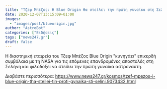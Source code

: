 ```yaml
---
title: "Τζεφ Μπέζος: Η Blue Origin θα στείλει την πρώτη γυναίκα στη Σελήνη"
date: 2020-12-07T13:15:09+01:00
images:
  - "images/post/blueorigin.jpg"
author: "AstroBot"
categories: ["Ειδήσεις"]
tags: ["news247.gr"]
draft: false
---
```


H διαστημική εταιρεία του Τζεφ Μπέζος Blue Origin "κυνηγάει" επικερδή συμβόλαια με τη NASA για τις επόμενες επανδρομένες αποστολές στη Σελήνη και φιλοδοξεί να στείλει την πρώτη γυναίκα αστροναύτη.

Διαβάστε περισσότερα: https://www.news247.gr/kosmos/tzef-mpezos-i-blue-origin-tha-steilei-tin-proti-gynaika-sti-selini.9073432.html
